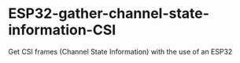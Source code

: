 # ESP32-gather-channel-state-information-CSI
Get CSI frames (Channel State Information) with the use of an ESP32
